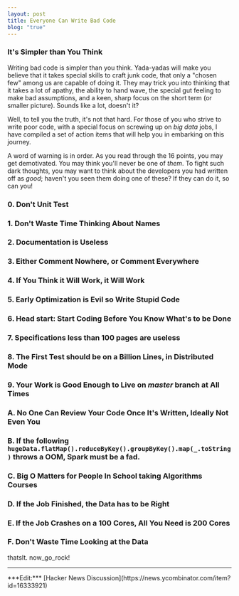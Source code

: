 ```yaml
---
layout: post
title: Everyone Can Write Bad Code
blog: "true"
---
```



### It's Simpler than You Think

Writing bad code is simpler than you think. Yada-yadas will make you believe that it takes special skills to craft junk code, that only a "chosen few" among us are capable of doing it. They may trick you into thinking that it takes a lot of apathy, the ability to hand wave, the special gut feeling to make bad assumptions, and a keen, sharp focus on the short term (or smaller picture). Sounds like a lot, doesn't it?

Well, to tell you the truth, it's not that hard. For those of you who strive to write poor code, with a special focus on screwing up on _big data_ jobs, I have compiled a set of action items that will help you in embarking on this journey. 

A word of warning is in order. As you read through the 16 points, you may get demotivated. You may think you'll never be one of _them_. To fight such dark thoughts, you may want to think about the developers you had written off as  _good_; haven't you seen them doing one of these? If they can do it, so can you!  



### 0. Don't Unit Test

### 1. Don't Waste Time Thinking About Names

### 2. Documentation is Useless

### 3. Either Comment Nowhere, or Comment Everywhere

### 4. If You Think it Will Work, it Will Work

### 5. Early Optimization is Evil so Write Stupid Code

### 6. Head start: Start Coding Before You Know What's to be Done

### 7. Specifications less than 100 pages are useless

### 8. The First Test should be on a Billion Lines, in Distributed Mode

### 9. Your Work is Good Enough to Live on _master_ branch at All Times

### A. No One Can Review Your Code Once It's Written, Ideally Not Even You

### B. If the following `hugeData.flatMap().reduceByKey().groupByKey().map(_.toString)` throws a OOM, Spark must be a fad.

### C. Big O Matters for People In School taking Algorithms Courses

### D. If the Job Finished, the Data has to be Right

### E. If the Job Crashes on a 100 Cores, All You Need is 200 Cores

### F. Don't Waste Time Looking at the Data


thatsIt. now_go_rock!

<hr/>
***Edit:*** [Hacker News Discussion](https://news.ycombinator.com/item?id=16333921)
